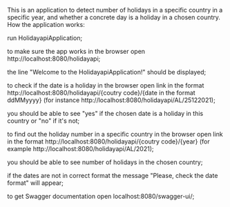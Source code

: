 This is an application to detect number of holidays in a specific country in a specific year, and whether a concrete day is a holiday in a chosen country.
How the application works:

run HolidayapiApplication;

to make sure the app works in the browser open http://localhost:8080/holidayapi;

the line  "Welcome to the HolidayapiApplication!" should be displayed;

to check if the date is a holiday in the browser open link in the format http://localhost:8080/holidayapi/{coutry code}/{date in the format ddMMyyyy}
(for instance http://localhost:8080/holidayapi/AL/25122021);

you should be able to see "yes" if the chosen date is a holiday in this country or "no" if it's not;

to find out the holiday number in a specific country in the browser open link in the format http://localhost:8080/holidayapi/{coutry code}/{year} (for example http://localhost:8080/holidayapi/AL/2021);

you should be able to see number of holidays in the chosen country;

if the dates are not in correct format the message "Please, check the date format" will appear;

to get Swagger documentation open localhost:8080/swagger-ui/;
